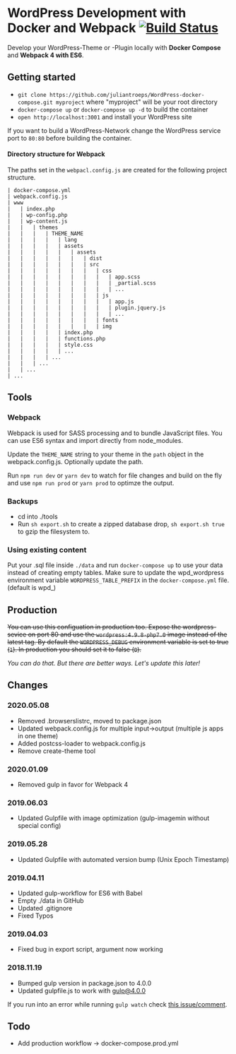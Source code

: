 # WordPress Development with Docker and Webpack [![Build Status](https://travis-ci.com/juliantroeps/wordpress-docker-compose.svg?branch=master)](https://travis-ci.com/juliantroeps/wordpress-docker-compose)

Develop your WordPress-Theme or -Plugin locally with **Docker Compose** and **Webpack 4 with ES6**.

## Getting started
- `git clone https://github.com/juliantroeps/WordPress-docker-compose.git myproject` where "myproject" will be your root directory
- `docker-compose up` or `docker-compose up -d` to build the container
- `open http://localhost:3001` and install your WordPress site

If you want to build a WordPress-Network change the WordPress service port to ``80:80`` before building the container.

#### Directory structure for Webpack

The paths set in the ``webpacl.config.js`` are created for the following project structure.

```
| docker-compose.yml
| webpack.config.js
| www
|   | index.php
|   | wp-config.php
|   | wp-content.js
|   |   | themes
|   |   |   | THEME_NAME
|   |   |   |   | lang
|   |   |   |   | assets
|   |   |   |   |   | assets
|   |   |   |   |   |   | dist
|   |   |   |   |   |   | src
|   |   |   |   |   |   |   | css
|   |   |   |   |   |   |   |   | app.scss
|   |   |   |   |   |   |   |   | _partial.scss
|   |   |   |   |   |   |   |   | ...
|   |   |   |   |   |   |   | js
|   |   |   |   |   |   |   |   | app.js
|   |   |   |   |   |   |   |   | plugin.jquery.js
|   |   |   |   |   |   |   |   | ...
|   |   |   |   |   |   |   | fonts
|   |   |   |   |   |   |   | img
|   |   |   |   | index.php
|   |   |   |   | functions.php
|   |   |   |   | style.css
|   |   |   |   | ...
|   |   |   | ...
|   |   | ...
|   | ...
| ...
```

## Tools

### Webpack
Webpack is used for SASS processing and to bundle JavaScript files. You can use ES6 syntax and import directly from node_modules.

Update the ``THEME_NAME`` string to your theme in the ``path`` object in the webpack.config.js. Optionally update the path.

Run `npm run dev` or `yarn dev` to watch for file changes and build on the fly and use `npm run prod` or `yarn prod` to optimze the output.

### Backups
- cd into ./tools
- Run `sh export.sh` to create a zipped database drop, `sh export.sh true` to gzip the filesystem to.

### Using existing content
Put your .sql file inside `./data` and run `docker-compose up` to use your data instead of creating empty tables.
Make sure to update the wpd_wordpress environment variable `WORDPRESS_TABLE_PREFIX` in the `docker-compose.yml` file. (default is wpd\_)

## Production
~~You can use this configuation in production too. Expose the wordpress-sevice on port 80 and use the `wordpress:4.9.8-php7.0` image instead of the latest tag.
By default the `WORDPRESS_DEBUG` environment variable is set to true (`1`). In production you should set it to false (`0`).~~

_You can do that. But there are better ways. Let's update this later!_

## Changes

### 2020.05.08

- Removed .browserslistrc, moved to package.json
- Updated webpack.config.js for multiple input->output (multiple js apps in one theme)
- Added postcss-loader to webpack.config.js
- Remove create-theme tool

### 2020.01.09

- Removed gulp in favor for Webpack 4

### 2019.06.03

- Updated Gulpfile with image optimization (gulp-imagemin without special config)

### 2019.05.28

- Updated Gulpfile with automated version bump (Unix Epoch Timestamp)

### 2019.04.11
- Updated gulp-workflow for ES6 with Babel
- Empty ./data in GitHub
- Updated .gitignore
- Fixed Typos

### 2019.04.03
- Fixed bug in export script, argument now working

### 2018.11.19
- Bumped gulp version in package.json to 4.0.0
- Updated gulpfile.js to work with gulp@4.0.0

If you run into an error while running `gulp watch` check [this issue/comment](https://github.com/gulpjs/gulp-cli/issues/84#issuecomment-272958709).

## Todo
- Add production workflow -> docker-compose.prod.yml
